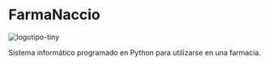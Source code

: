 # FarmaNaccio
![logotipo-tiny](https://github.com/user-attachments/assets/b03bca29-a15a-48b0-bd9f-8574b5d9da7c)

Sistema informático programado en Python para utilizarse en una farmacia.
